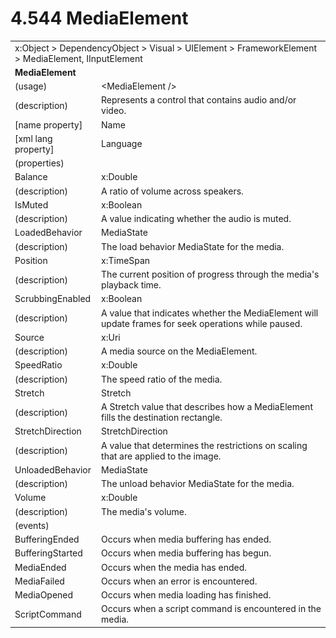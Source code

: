 <html dir="LTR" xmlns:mshelp="http://msdn.microsoft.com/mshelp" xmlns:ddue="http://ddue.schemas.microsoft.com/authoring/2003/5" xmlns:xlink="http://www.w3.org/1999/xlink" xmlns:tool="http://www.microsoft.com/tooltip">

<body>
 <input type="hidden" id="userDataCache" class="userDataStyle">
 <input type="hidden" id="hiddenScrollOffset">
 <img id="dropDownImage" style="display:none; height:0; width:0;" src="../local/drpdown.gif">
 <img id="dropDownHoverImage" style="display:none; height:0; width:0;" src="../local/drpdown_orange.gif">
 <img id="collapseImage" style="display:none; height:0; width:0;" src="../local/collapse.gif">
 <img id="expandImage" style="display:none; height:0; width:0;" src="../local/exp.gif">
 <img id="collapseAllImage" style="display:none; height:0; width:0;" src="../local/collall.gif">
 <img id="expandAllImage" style="display:none; height:0; width:0;" src="../local/expall.gif">
 <img id="copyImage" style="display:none; height:0; width:0;" src="../local/copycode.gif">
 <img id="copyHoverImage" style="display:none; height:0; width:0;" src="../local/copycodeHighlight.gif">
 <div id="header"><h1 class="heading">4.544 MediaElement</h1></div>

 <div id="mainSection">
 <div id="mainBody">
 <div id="allHistory" class="saveHistory" onsave="saveAll()" onload="loadAll()"></div>
 <p xmlns:wsd="http://wsdev.schemas.microsoft.com/authoring/2008/2" xmlns:msxsl="urn:schemas-microsoft-com:xslt" xmlns:script="urn:script" xmlns:build="urn:build">
 </p>
 <div id="sectionSection0" class="section" name="collapseableSection">
 <content xmlns="http://ddue.schemas.microsoft.com/authoring/2003/5" xmlns:wsd="http://wsdev.schemas.microsoft.com/authoring/2008/2" xmlns:msxsl="urn:schemas-microsoft-com:xslt" xmlns:script="urn:script" xmlns:build="urn:build">
 </content>
 </div>
 <div id="sectionSection1" class="section" name="collapseableSection">
 <content xmlns="http://ddue.schemas.microsoft.com/authoring/2003/5" xmlns:wsd="http://wsdev.schemas.microsoft.com/authoring/2008/2" xmlns:msxsl="urn:schemas-microsoft-com:xslt" xmlns:script="urn:script" xmlns:build="urn:build">
 <table class="ProtocolAuthoredTable" xmlns="">
 <tr><td colspan="2">
<mshelp:link keywords="c0d383e4-fcdb-4546-a06b-81c262fe2a5e" tabindex="0">x:Object</mshelp:link> &gt; <mshelp:link keywords="44a6e58f-41e0-4602-b1d2-75a9b44a5acb" tabindex="0">DependencyObject</mshelp:link> &gt; <mshelp:link keywords="82181055-95e9-48f6-8418-1382babf6875" tabindex="0">Visual</mshelp:link> &gt; <mshelp:link keywords="5056f552-62cc-4de5-b7eb-180ebad72633" tabindex="0">UIElement</mshelp:link> &gt; <mshelp:link keywords="f80d4df2-08f5-4cbb-9a5e-f99fab120062" tabindex="0">FrameworkElement</mshelp:link> &gt; <mshelp:link keywords="4704b632-5206-4814-8dc5-932521e039ab" tabindex="0">MediaElement</mshelp:link>, <mshelp:link keywords="1ee43d58-7eb2-43cc-a23e-03101c2a1ef0" tabindex="0">IInputElement</mshelp:link> </td>
 </tr>
 <tr><td colspan="2">
 <b>MediaElement</b> </td>
 </tr>
 <tr><td><div class="indent0">(usage)</div></td>
 <td>&lt;MediaElement /&gt;</td>
 </tr>
 <tr><td><div class="indent0">(description)</div></td>
 <td>Represents a control that contains audio and/or video.</td>
 </tr>
 <tr><td><div class="indent0">[name property]</div></td>
 <td><mshelp:link keywords="f80d4df2-08f5-4cbb-9a5e-f99fab120062" tabindex="0">Name</mshelp:link></td>
 </tr>
 <tr><td><div class="indent0">[xml lang property]</div></td>
 <td><mshelp:link keywords="f80d4df2-08f5-4cbb-9a5e-f99fab120062" tabindex="0">Language</mshelp:link></td>
 </tr>
 <tr><td><div class="indent0">(properties)</div></td>
 <td></td>
 </tr>
 <tr><td><div class="indent2">Balance</div></td>
 <td><mshelp:link keywords="19251929-7346-482e-8521-cd221205d449" tabindex="0">x:Double</mshelp:link></td>
 </tr>
 <tr><td><div class="indent4">(description)</div></td>
 <td>A ratio of volume across speakers.</td>
 </tr>
 <tr><td><div class="indent2">IsMuted</div></td>
 <td><mshelp:link keywords="c4ef5482-3a69-411e-bd77-93ce44c968a9" tabindex="0">x:Boolean</mshelp:link></td>
 </tr>
 <tr><td><div class="indent4">(description)</div></td>
 <td>A value indicating whether the audio is muted.</td>
 </tr>
 <tr><td><div class="indent2">LoadedBehavior</div></td>
 <td><mshelp:link keywords="0a0f02db-1f05-4865-8b72-063799bb967f" tabindex="0">MediaState</mshelp:link></td>
 </tr>
 <tr><td><div class="indent4">(description)</div></td>
 <td>The load behavior MediaState for the media.</td>
 </tr>
 <tr><td><div class="indent2">Position</div></td>
 <td><mshelp:link keywords="243987e3-ab5d-409b-812d-126e8af355eb" tabindex="0">x:TimeSpan</mshelp:link></td>
 </tr>
 <tr><td><div class="indent4">(description)</div></td>
 <td>The current position of progress through the media's playback time.</td>
 </tr>
 <tr><td><div class="indent2">ScrubbingEnabled</div></td>
 <td><mshelp:link keywords="c4ef5482-3a69-411e-bd77-93ce44c968a9" tabindex="0">x:Boolean</mshelp:link></td>
 </tr>
 <tr><td><div class="indent4">(description)</div></td>
 <td>A value that indicates whether the MediaElement will update frames for seek operations while paused.</td>
 </tr>
 <tr><td><div class="indent2">Source</div></td>
 <td><mshelp:link keywords="8863a15f-34ea-4ad8-abe1-6b9215532cbd" tabindex="0">x:Uri</mshelp:link></td>
 </tr>
 <tr><td><div class="indent4">(description)</div></td>
 <td>A media source on the MediaElement.</td>
 </tr>
 <tr><td><div class="indent2">SpeedRatio</div></td>
 <td><mshelp:link keywords="19251929-7346-482e-8521-cd221205d449" tabindex="0">x:Double</mshelp:link></td>
 </tr>
 <tr><td><div class="indent4">(description)</div></td>
 <td>The speed ratio of the media.</td>
 </tr>
 <tr><td><div class="indent2">Stretch</div></td>
 <td><mshelp:link keywords="554fe92e-f40e-4945-bcca-571b63fa9990" tabindex="0">Stretch</mshelp:link></td>
 </tr>
 <tr><td><div class="indent4">(description)</div></td>
 <td>A Stretch value that describes how a MediaElement fills the destination rectangle.</td>
 </tr>
 <tr><td><div class="indent2">StretchDirection</div></td>
 <td><mshelp:link keywords="4c937aba-67a9-450b-a1f0-f68ec703b88b" tabindex="0">StretchDirection</mshelp:link></td>
 </tr>
 <tr><td><div class="indent4">(description)</div></td>
 <td>A value that determines the restrictions on scaling that are applied to the image.</td>
 </tr>
 <tr><td><div class="indent2">UnloadedBehavior</div></td>
 <td><mshelp:link keywords="0a0f02db-1f05-4865-8b72-063799bb967f" tabindex="0">MediaState</mshelp:link></td>
 </tr>
 <tr><td><div class="indent4">(description)</div></td>
 <td>The unload behavior MediaState for the media.</td>
 </tr>
 <tr><td><div class="indent2">Volume</div></td>
 <td><mshelp:link keywords="19251929-7346-482e-8521-cd221205d449" tabindex="0">x:Double</mshelp:link></td>
 </tr>
 <tr><td><div class="indent4">(description)</div></td>
 <td>The media's volume.</td>
 </tr>
 <tr><td><div class="indent0">(events)</div></td>
 <td></td>
 </tr>
 <tr><td><div class="indent2">BufferingEnded</div></td>
 <td>Occurs when media buffering has ended.</td>
 </tr>
 <tr><td><div class="indent2">BufferingStarted</div></td>
 <td>Occurs when media buffering has begun.</td>
 </tr>
 <tr><td><div class="indent2">MediaEnded</div></td>
 <td>Occurs when the media has ended.</td>
 </tr>
 <tr><td><div class="indent2">MediaFailed</div></td>
 <td>Occurs when an error is encountered.</td>
 </tr>
 <tr><td><div class="indent2">MediaOpened</div></td>
 <td>Occurs when media loading has finished.</td>
 </tr>
 <tr><td><div class="indent2">ScriptCommand</div></td>
 <td>Occurs when a script command is encountered in the media.</td>
 </tr>
</table>
 </content>
 </div>
 <!--[if gte IE 5]>
 <tool:tip element="languageFilterToolTip" avoidmouse="false"/>
 <![endif]-->
 </div>
 <a name="feedback"></a><span></span>
 </div>
</body></html>
